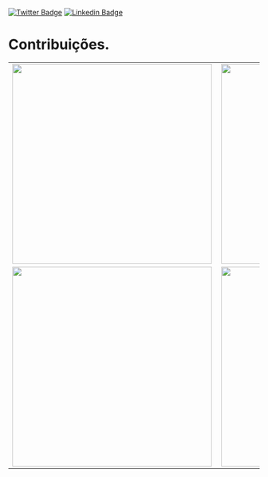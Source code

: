 [![Twitter Badge](https://img.shields.io/badge/-@carloskvasir-1ca0f1?style=flat-square&labelColor=1ca0f1&logo=twitter&logoColor=white&link=https://twitter.com/carloskvasir)](https://twitter.com/carloskvasir)
[![Linkedin Badge](https://img.shields.io/badge/-Carlos%20Lima%20%28Kvasir%29-blue?style=flat-square&logo=Linkedin&logoColor=white&link=https://www.linkedin.com/in/carloskvasir)](https://www.linkedin.com/in/carloskvasir)

# Contribuições.
<center>
<table>
  <tr>
      <td><img width="400px" align="left" src="https://github-readme-stats.vercel.app/api?username=carloskvasir&theme=algolia" /></td>
      <td><img width="400px" align="left" src="https://github-readme-stats.vercel.app/api/top-langs/?username=carloskvasir&hide=html&layout=compact&theme=algolia" /></td>
  </tr>  
    <tr>
      <td><img width="400px" align="left" src="https://github-readme-stats.vercel.app/api/pin/?username=carloskvasir&repo=Angular-Netflix&theme=algolia" /></td>
      <td><img width="400px" align="left" src="https://github-readme-stats.vercel.app/api/pin/?username=carloskvasir&repo=nlw_2-backend&theme=algolia" /></td>
  </tr>  
</table>
</center>
<!--
**carloskvasir/carloskvasir** is a ✨ _special_ ✨ repository because its `README.md` (this file) appears on your GitHub profile.

Here are some ideas to get you started:
- 🌱 I’m currently learning HTML-5 
- 🔭 I’m currently working on ...
- 👯 I’m looking to collaborate on ...
- 🤔 I’m looking for help with ...
- 💬 Ask me about ...
- 📫 How to reach me: ...
- 😄 Pronouns: ...
- ⚡ Fun fact: ...
-->
